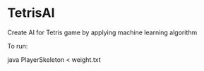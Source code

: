 # TetrisAI
Create AI for Tetris game by applying machine learning algorithm

To run:

java PlayerSkeleton < weight.txt
